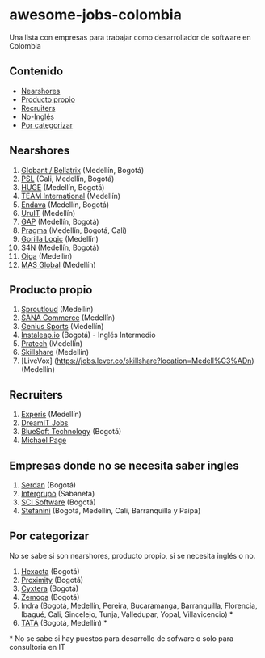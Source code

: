 # awesome-jobs-colombia
Una lista con empresas para trabajar como desarrollador de software en Colombia

## Contenido
- [Nearshores](#nearshores)
- [Producto propio](#producto-propio)
- [Recruiters](#recruiters)
- [No-Inglés](#empresas-donde-no-se-necesita-saber-ingles)
- [Por categorizar](#por-categorizar)

## Nearshores
1. [Globant / Bellatrix](https://www.globant.com/careers) (Medellín, Bogotá)
2. [PSL](https://www.psl.com.co/empleo.html) (Cali, Medellín, Bogotá) 
3. [HUGE](https://www.hugeinc.com/careers/jobs) (Medellín, Bogotá)
4. [TEAM International](https://www.teaminternational.com/careers/) (Medellín)
5. [Endava](https://careers.endava.com/en) (Medellín, Bogotá)
6. [UruIT](https://uruit.com/careers) (Medellín)
7. [GAP](https://www.growthaccelerationpartners.com/careers/job-listings/) (Medellín, Bogotá)
8. [Pragma](https://www.pragma.com.co/trabaja-con-nosotros) (Medellín, Bogotá, Cali)
9. [Gorilla Logic](https://gorillalogic.secure.force.com/Careers) (Medellín)
10. [S4N](https://jobs.lever.co/s4n) (Medellín, Bogotá)
11. [Oiga](https://oiga.com/unete-a-nosotros/) (Medellín)
12. [MAS Global](https://masglobalconsulting.applytojob.com/) (Medellín)

## Producto propio
1. [Sproutloud](https://sproutloud.applytojob.com/apply) (Medellín)
2. [SANA Commerce](https://www.sana-commerce.com/careers/) (Medellín)
3. [Genius Sports](https://geniussports.gr8people.com/index.gp?method=cappportal.showPortalSearch&sysLayoutID=123) (Medellín)
4. [Instaleap.io](https://instaleap.io/careers) (Bogotá) - Inglés Intermedio
5. [Pratech](https://www.pratechgroup.com/trabaja-en-pratech/) (Medellín)
6. [Skillshare](https://jobs.lever.co/skillshare?location=Medell%C3%ADn) (Medellín)
7. [LiveVox] (https://jobs.lever.co/skillshare?location=Medell%C3%ADn) (Medellín)

## Recruiters
1. [Experis](https://www.manpower.com/ManpowerUSA/home/!ut/p/z1/04_Sj9CPykssy0xPLMnMz0vMAfIjo8ziTfw9zDw9nA18LFyDjAwczTwDjYw9jIydPY31w_Wj9KOASgxwAEcD_YLsbEUAylnE_Q!!/dz/d5/L0lDUmlTUSEhL3dHa0FKRnNBLzROV3FpQSEhL2VuX1VT/) (Medellín)
2. [DreamIT Jobs](https://dreamitjobs.net/)
3. [BlueSoft Technology](http://www.bluesoft.com.co/html/oportunidades.html) (Bogotá)
4. [Michael Page](https://www.michaelpage.com.co/job-search)

## Empresas donde no se necesita saber ingles
1. [Serdan](http://ofertaslaborales.serdan.com.co/?O=Index.Ofertas) (Bogotá)
2. [Intergrupo](http://www.intergrupo.com/en/vacancies/) (Sabaneta)
3. [SCI Software](https://www.linkedin.com/in/sci-software-development-sas-252718b4/detail/recent-activity/shares/) (Bogotá)
4. [Stefanini](https://stefanini.com/en/careers) (Bogotá, Medellin, Cali, Barranquilla y Paipa)


## Por categorizar
No se sabe si son nearshores, producto propio, si se necesita inglés o no.
1. [Hexacta](http://careers.hexacta.com/) (Bogotá)
2. [Proximity](https://www.proximity.com.co/equipo-unete) (Bogotá)
3. [Cyxtera](https://usr57.dayforcehcm.com/CandidatePortal/en-US/cyxtera/) (Bogotá)
4. [Zemoga](https://www.zemoga.com/jobs) (Bogotá)
5. [Indra](https://www.indracompany.com/es/trabajar-indra-2) (Bogotá, Medellín, Pereira, Bucaramanga, Barranquilla, Florencia, Ibagué, Cali, Sincelejo, Tunja, Valledupar, Yopal, Villavicencio) *
6. [TATA](https://ibegin.tcs.com/iBegin/) (Bogotá, Medellín) *

\* No se sabe si hay puestos para desarrollo de sofware o solo para consultoria en IT
